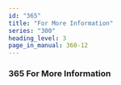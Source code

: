 ```yaml
---
id: "365"
title: "For More Information"
series: "300"
heading_level: 3
page_in_manual: 360-12
---
```


### 365 For More Information